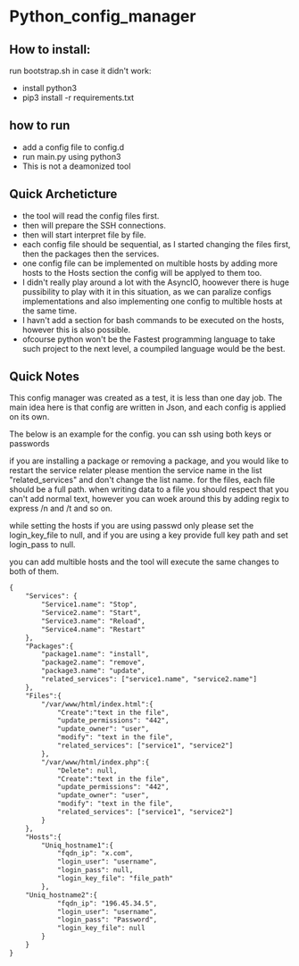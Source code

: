 # Python_config_manager

## How to install:
run bootstrap.sh
in case it didn't work: 
- install python3
- pip3 install -r requirements.txt

## how to run
- add a config file to config.d
- run main.py using python3
- This is not a deamonized tool

## Quick Archeticture
- the tool will read the config files first. 
- then will prepare the SSH connections.
- then will start interpret file by file.
- each config file should be sequential, as I started changing the files first, then the packages then the services.
- one config file can be implemented on multible hosts by adding more hosts to the Hosts section the config will be applyed to them too.
- I didn't really play around a lot with the AsyncIO, hoowever there is huge pussibility to play with it in this situation, as we can paralize configs implementations and also implementing one config to multible hosts at the same time.
- I havn't add a section for bash commands to be executed on the hosts, however this is also possible.
- ofcourse python won't be the Fastest programming language to take such project to the next level, a coumpiled language would be the best.

  
## Quick Notes

This config manager was created as a test, it is less than one day job. 
The main idea here is that config are written in Json, and each config is applied on its own.


The below is an example for the config. 
you can ssh using both keys or passwords

if you are installing a package or removing a package, and you would like to restart the service relater please mention the service name in the list "related_services" and don't change the list name. 
for the files, each file should be a full path.
when writing data to a file you should respect that you can't add normal text, however you can woek around this by adding regix to express /n and /t and so on. 

while setting the hosts if you are using passwd only please set the login_key_file to null, and if you are using a key provide full key path and set login_pass to null.

you can add multible hosts and the tool will execute the same changes to both of them.


```xml
{
	"Services": {
		"Service1.name": "Stop",
		"Service2.name": "Start",
		"Service3.name": "Reload",
		"Service4.name": "Restart"
	},
	"Packages":{
		"package1.name": "install",
		"package2.name": "remove",
		"package3.name": "update",
		"related_services": ["service1.name", "service2.name"]
	},
	"Files":{
		"/var/www/html/index.html":{
			"Create":"text in the file",
			"update_permissions": "442",
			"update_owner": "user",
			"modify": "text in the file",
			"related_services": ["service1", "service2"]
		},
		"/var/www/html/index.php":{
			"Delete": null,
			"Create":"text in the file",
			"update_permissions": "442",
			"update_owner": "user",
			"modify": "text in the file",
			"related_services": ["service1", "service2"]
		}
	},
	"Hosts":{
		"Uniq_hostname1":{
			"fqdn_ip": "x.com",
			"login_user": "username",
			"login_pass": null, 
			"login_key_file": "file_path"
		},
    "Uniq_hostname2":{
			"fqdn_ip": "196.45.34.5",
			"login_user": "username",
			"login_pass": "Password", 
			"login_key_file": null
		}
	}
}
```

